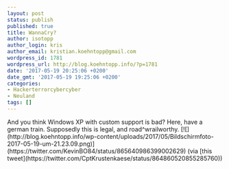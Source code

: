 ```yaml
---
layout: post
status: publish
published: true
title: WannaCry?
author: isotopp
author_login: kris
author_email: kristian.koehntopp@gmail.com
wordpress_id: 1781
wordpress_url: http://blog.koehntopp.info/?p=1781
date: '2017-05-19 20:25:06 +0200'
date_gmt: '2017-05-19 19:25:06 +0200'
categories:
- Hackerterrorcybercyber
- Neuland
tags: []
---
```

<p>And you think Windows XP with custom support is bad? Here, have a german train. Supposedly this is legal, and road^wrailworthy. [![](http://blog.koehntopp.info/wp-content/uploads/2017/05/Bildschirmfoto-2017-05-19-um-21.23.09.png)](https://twitter.com/KevinBO84/status/865640986399002629) (via [this tweet](https://twitter.com/CptKrustenkaese/status/864860520855285760))</p>
